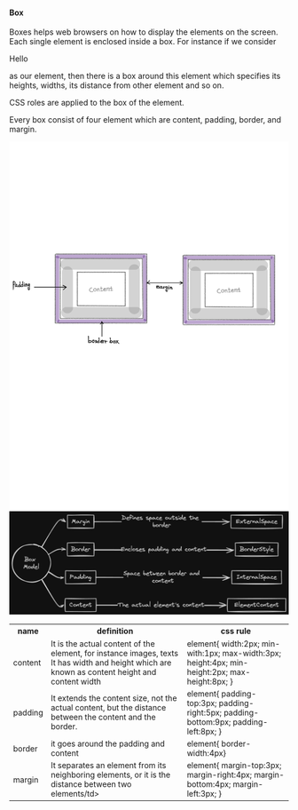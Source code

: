 #### Box

Boxes helps web browsers on how to display the elements on the screen.
Each single element is enclosed inside a box. For instance if we consider <p>Hello</p> as our element, then there is a box around this element which specifies its heights, widths, its distance from other element and so on.

CSS roles are applied to the box of the element.

Every box consist of four element which are content, padding, border, and margin.

<img src="./assets/box.png">
<img src="./assets/detail.png">

<table>
      <tr>
        <th>name</th>
        <th>definition</th>
        <th>css rule</th>
      </tr>
      <tr>
        <td>content</td>
        <td>
          It is the actual content of the element, for instance images, texts It
          has width and height which are known as content height and content
          width
        </td>
          <td>
          element{ width:2px; min-with:1px; max-width:3px; height:4px;
          min-height:2px; max-height:8px; }
        </td>
        </tr>
        <tr>
      </tr>
      <tr>
        <td>padding</td>
        <td>
          It extends the content size, not the actual content, but the distance
          between the content and the border.
        </td>
        <td>
          element{ padding-top:3px; padding-right:5px; padding-bottom:9px;
          padding-left:8px; }
        </td>
      </tr>
      <tr>
        <td>border</td>
        <td>it goes around the padding and content</td>
        <td>element{ border-width:4px}</td>
      </tr>
      <tr>
        <td>margin</td>
        <td>
          It separates an element from its neighboring elements, or it is the
          distance between two elements/td>
        </td>
        <td>
          element{ margin-top:3px; margin-right:4px; margin-bottom:4px;
          margin-left:3px; }
        </td>
      </tr>

<table>

